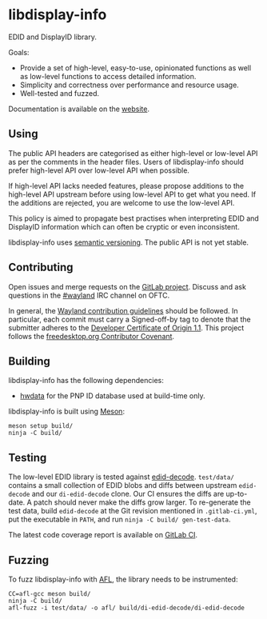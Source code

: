 # libdisplay-info

EDID and DisplayID library.

Goals:

- Provide a set of high-level, easy-to-use, opinionated functions as well as
  low-level functions to access detailed information.
- Simplicity and correctness over performance and resource usage.
- Well-tested and fuzzed.

Documentation is available on the [website].

## Using

The public API headers are categorised as either high-level or low-level API
as per the comments in the header files. Users of libdisplay-info should prefer
high-level API over low-level API when possible.

If high-level API lacks needed features, please propose additions to the
high-level API upstream before using low-level API to get what you need.
If the additions are rejected, you are welcome to use the low-level API.

This policy is aimed to propagate best practises when interpreting EDID
and DisplayID information which can often be cryptic or even inconsistent.

libdisplay-info uses [semantic versioning]. The public API is not yet stable.

## Contributing

Open issues and merge requests on the [GitLab project]. Discuss and ask
questions in the [#wayland] IRC channel on OFTC.

In general, the [Wayland contribution guidelines] should be followed. In
particular, each commit must carry a Signed-off-by tag to denote that the
submitter adheres to the [Developer Certificate of Origin 1.1]. This project
follows the [freedesktop.org Contributor Covenant].

## Building

libdisplay-info has the following dependencies:

- [hwdata] for the PNP ID database used at build-time only.

libdisplay-info is built using [Meson]:

    meson setup build/
    ninja -C build/

## Testing

The low-level EDID library is tested against [edid-decode]. `test/data/`
contains a small collection of EDID blobs and diffs between upstream
`edid-decode` and our `di-edid-decode` clone. Our CI ensures the diffs are
up-to-date. A patch should never make the diffs grow larger. To re-generate the
test data, build `edid-decode` at the Git revision mentioned in
`.gitlab-ci.yml`, put the executable in `PATH`, and run
`ninja -C build/ gen-test-data`.

The latest code coverage report is available on [GitLab CI][coverage].

## Fuzzing

To fuzz libdisplay-info with [AFL], the library needs to be instrumented:

    CC=afl-gcc meson build/
    ninja -C build/
    afl-fuzz -i test/data/ -o afl/ build/di-edid-decode/di-edid-decode

[website]: https://emersion.pages.freedesktop.org/libdisplay-info/
[semantic versioning]: https://semver.org/
[GitLab project]: https://gitlab.freedesktop.org/emersion/libdisplay-info
[#wayland]: ircs://irc.oftc.net/#wayland
[Wayland contribution guidelines]: https://gitlab.freedesktop.org/wayland/wayland/-/blob/main/CONTRIBUTING.md
[Developer Certificate of Origin 1.1]: https://developercertificate.org/
[freedesktop.org Contributor Covenant]: https://www.freedesktop.org/wiki/CodeOfConduct/
[hwdata]: https://github.com/vcrhonek/hwdata
[Meson]: https://mesonbuild.com/
[coverage]: https://gitlab.freedesktop.org/emersion/libdisplay-info/-/jobs/artifacts/main/file/build/meson-logs/coveragereport/index.html?job=build-gcc
[edid-decode]: https://git.linuxtv.org/edid-decode.git/
[AFL]: https://lcamtuf.coredump.cx/afl/
